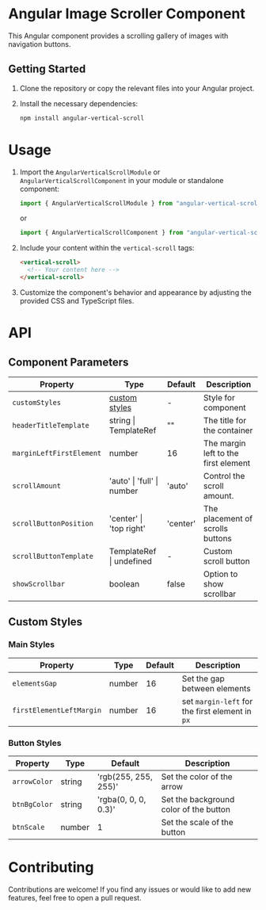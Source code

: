 # Angular Image Scroller Component

This Angular component provides a scrolling gallery of images with navigation buttons.

## Getting Started

1. Clone the repository or copy the relevant files into your Angular project.
2. Install the necessary dependencies:

   ```bash
   npm install angular-vertical-scroll
   ```

# Usage

1. Import the `AngularVerticalScrollModule` or `AngularVerticalScrollComponent` in your module or standalone component:

   ```typescript
   import { AngularVerticalScrollModule } from "angular-vertical-scroll";
   ```

   or

   ```typescript
   import { AngularVerticalScrollComponent } from "angular-vertical-scroll";
   ```

2. Include your content within the `vertical-scroll` tags:

   ```html
   <vertical-scroll>
     <!-- Your content here -->
   </vertical-scroll>
   ```

3. Customize the component's behavior and appearance by adjusting the provided CSS and TypeScript files.

# API

## Component Parameters

| Property                 | Type                            | Default  | Description                          |
| ------------------------ | ------------------------------- | -------- | ------------------------------------ |
| `customStyles`           | [custom styles](#custom-styles) | -        | Style for component                  |
| `headerTitleTemplate`    | string \| TemplateRef<void>     | ""       | The title for the container          |
| `marginLeftFirstElement` | number                          | 16       | The margin left to the first element |
| `scrollAmount`           | 'auto' \| 'full' \| number      | 'auto'   | Control the scroll amount.           |
| `scrollButtonPosition`   | 'center' \| 'top right'         | 'center' | The placement of scrolls buttons     |
| `scrollButtonTemplate`   | TemplateRef<void> \| undefined  | -        | Custom scroll button                 |
| `showScrollbar`          | boolean                         | false    | Option to show scrollbar             |

## Custom Styles

### Main Styles

| Property                 | Type   | Default | Description                                     |
| ------------------------ | ------ | ------- | ----------------------------------------------- |
| `elementsGap`            | number | 16      | Set the gap between elements                    |
| `firstElementLeftMargin` | number | 16      | set `margin-left` for the first element in `px` |

### Button Styles

| Property     | Type   | Default              | Description                            |
| ------------ | ------ | -------------------- | -------------------------------------- |
| `arrowColor` | string | 'rgb(255, 255, 255)' | Set the color of the arrow             |
| `btnBgColor` | string | 'rgba(0, 0, 0, 0.3)' | Set the background color of the button |
| `btnScale`   | number | 1                    | Set the scale of the button            |

# Contributing

Contributions are welcome! If you find any issues or would like to add new features, feel free to open a pull request.

